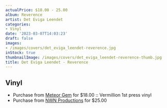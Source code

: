 ```yaml
---
actualPrice: $18.00 - 25.00
album: Reverence
artist: Det Eviga Leendet
categories:
- Vinyl
date: '2023-03-07T14:03:23'
draft: false
images:
- /images/covers/det_eviga_leendet-reverence.jpg
inStock: true
thumbnailImage: /images/covers/det_eviga_leendet-reverence-thumb.jpg
title: Det Eviga Leendet - Reverence
---
```


## Vinyl
* Purchase from [Meteor Gem](https://meteor-gem.com/products/det-eviga-leendet-reverence-lp) for $18.00 :: Vermillion 1st press vinyl
* Purchase from [NWN Productions](http://shop.nwnprod.com/index.php?route=product/product&path=75&product_id=23815&sort=pd.name&order=ASC) for $25.00
